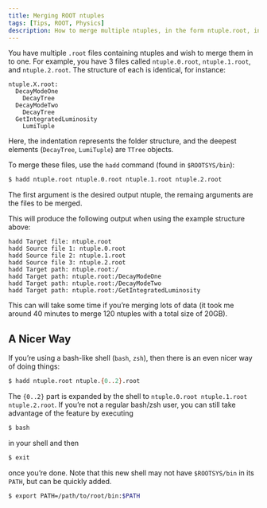 ```yaml
---
title: Merging ROOT ntuples
tags: [Tips, ROOT, Physics]
description: How to merge multiple ntuples, in the form ntuple.root, in to a single file.
---
```


You have multiple `.root` files containing ntuples and wish to merge them in to one. For example, you have 3 files called `ntuple.0.root`, `ntuple.1.root`, and `ntuple.2.root`. The structure of each is identical, for instance:

```text
ntuple.X.root:
  DecayModeOne
    DecayTree
  DecayModeTwo
    DecayTree
  GetIntegratedLuminosity
    LumiTuple
```

Here, the indentation represents the folder structure, and the deepest elements (`DecayTree`, `LumiTuple`) are `TTree` objects.

To merge these files, use the `hadd` command (found in `$ROOTSYS/bin`):

```bash
$ hadd ntuple.root ntuple.0.root ntuple.1.root ntuple.2.root
```

The first argument is the desired output ntuple, the remaing arguments are the files to be merged.

This will produce the following output when using the example structure above:

```text
hadd Target file: ntuple.root
hadd Source file 1: ntuple.0.root
hadd Source file 2: ntuple.1.root
hadd Source file 3: ntuple.2.root
hadd Target path: ntuple.root:/
hadd Target path: ntuple.root:/DecayModeOne
hadd Target path: ntuple.root:/DecayModeTwo
hadd Target path: ntuple.root:/GetIntegratedLuminosity
```

This can will take some time if you’re merging lots of data (it took me around 40 minutes to merge 120 ntuples with a total size of 20GB).

A Nicer Way
-----------

If you’re using a bash-like shell (`bash`, `zsh`), then there is an even nicer way of doing things:

```bash
$ hadd ntuple.root ntuple.{0..2}.root
```

The `{0..2}` part is expanded by the shell to `ntuple.0.root ntuple.1.root ntuple.2.root`. If you’re not a regular bash/zsh user, you can still take advantage of the feature by executing

```bash
$ bash
```

in your shell and then

```bash
$ exit
```

once you’re done. Note that this new shell may not have `$ROOTSYS/bin` in its `PATH`, but can be quickly added.

```bash
$ export PATH=/path/to/root/bin:$PATH
```
